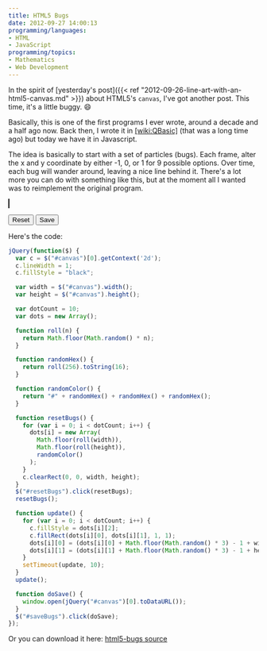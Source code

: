 ```yaml
---
title: HTML5 Bugs
date: 2012-09-27 14:00:13
programming/languages:
- HTML
- JavaScript
programming/topics:
- Mathematics
- Web Development
---
```

In the spirit of [yesterday's post]({{< ref "2012-09-26-line-art-with-an-html5-canvas.md" >}}) about HTML5's `canvas`, I've got another post. This time, it's a little buggy. :smile:

<!--more-->

Basically, this is one of the first programs I ever wrote, around a decade and a half ago now. Back then, I wrote it in [[wiki:QBasic]]() (that was a long time ago) but today we have it in Javascript. 

The idea is basically to start with a set of particles (bugs). Each frame, alter the x and y coordinate by either -1, 0, or 1 for 9 possible options. Over time, each bug will wander around, leaving a nice line behind it. There's a lot more you can do with something like this, but at the moment all I wanted was to reimplement the original program. 

<canvas id="canvas" width="400" height="400" style="border: 1px solid black;"></canvas>

<button id="resetBugs">Reset</button> <button id="saveBugs">Save</button>

<script type="text/javascript">
jQuery(function($) {
  var c = $("#canvas")[0].getContext('2d');
  c.lineWidth = 1;
  c.fillStyle = "black";

  var width = $("#canvas").width();
  var height = $("#canvas").height();

  var dotCount = 10;
  var dots = new Array();

  function roll(n) {
    return Math.floor(Math.random() * n);
  }

  function randomHex() {
    return roll(256).toString(16);
  }

  function randomColor() {
    return "#" + randomHex() + randomHex() + randomHex();
  }

  function resetBugs() {
    for (var i = 0; i < dotCount; i++) {
      dots[i] = new Array(
        Math.floor(roll(width)),
        Math.floor(roll(height)),
        randomColor()
      );
    }
    c.clearRect(0, 0, width, height);
  }
  $("#resetBugs").click(resetBugs);
  resetBugs();

  function update() {
    for (var i = 0; i < dotCount; i++) {
      c.fillStyle = dots[i][2];
      c.fillRect(dots[i][0], dots[i][1], 1, 1);
      dots[i][0] = (dots[i][0] + Math.floor(Math.random() * 3) - 1 + width) % width;
      dots[i][1] = (dots[i][1] + Math.floor(Math.random() * 3) - 1 + height) % height;
    }
    setTimeout(update, 10);
  }
  update();

  function doSave() { 
    window.open(jQuery("#canvas")[0].toDataURL());
  }
  $("#saveBugs").click(doSave);
});
</script>

Here's the code:

```javascript
jQuery(function($) {
  var c = $("#canvas")[0].getContext('2d');
  c.lineWidth = 1;
  c.fillStyle = "black";

  var width = $("#canvas").width();
  var height = $("#canvas").height();

  var dotCount = 10;
  var dots = new Array();

  function roll(n) {
    return Math.floor(Math.random() * n);
  }

  function randomHex() {
    return roll(256).toString(16);
  }

  function randomColor() {
    return "#" + randomHex() + randomHex() + randomHex();
  }

  function resetBugs() {
    for (var i = 0; i < dotCount; i++) {
      dots[i] = new Array(
        Math.floor(roll(width)),
        Math.floor(roll(height)),
        randomColor()
      );
    }
    c.clearRect(0, 0, width, height);
  }
  $("#resetBugs").click(resetBugs);
  resetBugs();

  function update() {
    for (var i = 0; i < dotCount; i++) {
      c.fillStyle = dots[i][2];
      c.fillRect(dots[i][0], dots[i][1], 1, 1);
      dots[i][0] = (dots[i][0] + Math.floor(Math.random() * 3) - 1 + width) % width;
      dots[i][1] = (dots[i][1] + Math.floor(Math.random() * 3) - 1 + height) % height;
    }
    setTimeout(update, 10);
  }
  update();

  function doSave() { 
    window.open(jQuery("#canvas")[0].toDataURL());
  }
  $("#saveBugs").click(doSave);
});
```

Or you can download it here: <a href="https://github.com/jpverkamp/small-projects/blob/master/blog/html5-bugs.js" title="html5-bugs source">html5-bugs source</a>
